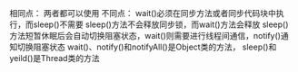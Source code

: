 相同点：
    两者都可以使用
不同点：
    wait()必须在同步方法或者同步代码块中执行，而sleep()不需要
    sleep()方法不会释放同步锁，而wait()方法会释放
    sleep()方法短暂休眠后会自动切换阻塞状态，wait()则需要进行线程间通信，notify()通知切换阻塞状态
    wait()、notify()和notifyAll()是Object类的方法， sleep()和yeild()是Thread类的方法
